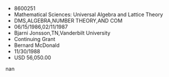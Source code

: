 
* 8600251
* Mathematical Sciences: Universal Algebra and Lattice Theory
* DMS,ALGEBRA,NUMBER THEORY,AND COM
* 06/15/1986,02/11/1987
* Bjarni Jonsson,TN,Vanderbilt University
* Continuing Grant
* Bernard McDonald
* 11/30/1988
* USD 56,050.00

nan
